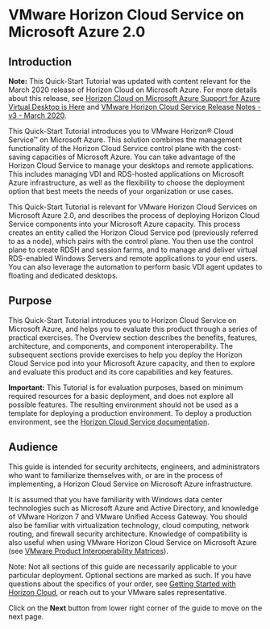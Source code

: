 # VMware Horizon Cloud Service on Microsoft Azure 2.0

## **Introduction**

**Note:** This Quick-Start Tutorial was updated with content relevant for the March 2020 release of Horizon Cloud on Microsoft Azure. For more details about this release, see [Horizon Cloud on Microsoft Azure Support for Azure Virtual Desktop is Here](https://blogs.vmware.com/euc/2020/03/windows-virtual-desktop-support.html) and [VMware Horizon Cloud Service Release Notes - v3 - March 2020](https://docs.vmware.com/en/VMware-Horizon-Cloud-Service/services/rn/horizon-cloud-service-relnotes-30.html).

This Quick-Start Tutorial introduces you to VMware Horizon® Cloud Service™ on Microsoft Azure. This solution combines the management functionality of the Horizon Cloud Service control plane with the cost-saving capacities of Microsoft Azure. You can take advantage of the Horizon Cloud Service to manage your desktops and remote applications. This includes managing VDI and RDS-hosted applications on Microsoft Azure infrastructure, as well as the flexibility to choose the deployment option that best meets the needs of your organization or use cases.

This Quick-Start Tutorial is relevant for VMware Horizon Cloud Services on Microsoft Azure 2.0, and describes the process of deploying Horizon Cloud Service components into your Microsoft Azure capacity. This process creates an entity called the Horizon Cloud Service pod (previously referred to as a node), which pairs with the control plane. You then use the control plane to create RDSH and session farms, and to manage and deliver virtual RDS-enabled Windows Servers and remote applications to your end users. You can also leverage the automation to perform basic VDI agent updates to floating and dedicated desktops.


## **Purpose**

This Quick-Start Tutorial introduces you to Horizon Cloud Service on Microsoft Azure, and helps you to evaluate this product through a series of practical exercises. The Overview section describes the benefits, features, architecture, and components, and component interoperability. The subsequent sections provide exercises to help you deploy the Horizon Cloud Service pod into your Microsoft Azure capacity, and then to explore and evaluate this product and its core capabilities and key features.

**Important:** This Tutorial is for evaluation purposes, based on minimum required resources for a basic deployment, and does not explore all possible features. The resulting environment should not be used as a template for deploying a production environment. To deploy a production environment, see the [Horizon Cloud Service documentation](https://docs.vmware.com/en/VMware-Horizon-Cloud-Service/index.html).


## **Audience**

This guide is intended for security architects, engineers, and administrators who want to familiarize themselves with, or are in the process of implementing, a Horizon Cloud Service on Microsoft Azure infrastructure.

It is assumed that you have familiarity with Windows data center technologies such as Microsoft Azure and Active Directory, and knowledge of VMware Horizon 7 and VMware Unified Access Gateway. You should also be familiar with virtualization technology, cloud computing, network routing, and firewall security architecture. Knowledge of compatibility is also useful when using VMware Horizon Cloud Service on Microsoft Azure (see [VMware Product Interoperability Matrices](https://interopmatrix.vmware.com/#/Interoperability)).

Note: Not all sections of this guide are necessarily applicable to your particular deployment. Optional sections are marked as such. If you have questions about the specifics of your order, see [Getting Started with Horizon Cloud](https://www.vmware.com/products/horizon-cloud-virtual-desktops/getting-started.html), or reach out to your VMware sales representative.



Click on the **Next** button from lower right corner of the guide to move on the next page.
